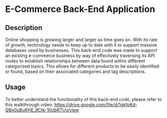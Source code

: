 # E-Commerce Back-End Application

## Description

Online shopping is growing larger and larger as time goes on. With its rate of growth, technology needs to keep up to date with it to support massive databases used by businesses. This back-end code was made to support an existing e-commerce business by way of effectively traversing its API routes to establish relationships between data found within different categorized topics. This allows for different products to be easily identified or found, based on their associated categories and tag descriptions.

## Usage

To better understand the functionality of this back-end code, please refer to this walkthrough video: https://drive.google.com/file/d/1gkfoKd-QBn0uBuKHE_9Ctk-1IiUbRTUy/view